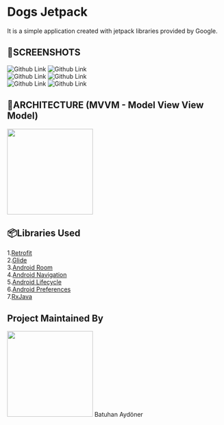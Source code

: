 # Dogs Jetpack
It is a simple application created with jetpack libraries provided by Google.

## 📸SCREENSHOTS
![Github Link](https://github.com/BatuhanAydonerDev/DogsJetpack/blob/master/Screenshots/screenshots1.png)
![Github Link](https://github.com/BatuhanAydonerDev/DogsJetpack/blob/master/Screenshots/screenshots2.png)<br>
![Github Link](https://github.com/BatuhanAydonerDev/DogsJetpack/blob/master/Screenshots/screenshots3.png)
![Github Link](https://github.com/BatuhanAydonerDev/DogsJetpack/blob/master/Screenshots/screenshots4.png)<br>
![Github Link](https://github.com/BatuhanAydonerDev/DogsJetpack/blob/master/Screenshots/screenshots5.png)
![Github Link](https://github.com/BatuhanAydonerDev/DogsJetpack/blob/master/Screenshots/screenshots6.png)


## 📐ARCHITECTURE (MVVM - Model View View Model)<br>
<img src="https://encrypted-tbn0.gstatic.com/images?q=tbn:ANd9GcTbE8qtT3T6B5tJE0oFxhT_0JWyrvxteBRYb21ymU3_NQ&s" width="200" height="200"/>


## 📦Libraries Used
1.[Retrofit](http://square.github.io/retrofit/)<br>
2.[Glide](https://github.com/bumptech/glide)<br>
3.[Android Room](https://developer.android.com/topic/libraries/architecture/room)<br>
4.[Android Navigation](https://developer.android.com/guide/navigation)<br>
5.[Android Lifecycle](https://developer.android.com/jetpack/androidx/releases/lifecycle)<br>
6.[Android Preferences](https://developer.android.com/guide/topics/ui/settings)<br>
7.[RxJava](https://github.com/ReactiveX/RxAndroid)

## Project Maintained By
<img src="https://avatars0.githubusercontent.com/u/58932670?s=460&u=d5a579d9f7f6cebf1c4998366f7540e2d4c85f5c&v=4" width="200" height="200"/>
Batuhan Aydöner
